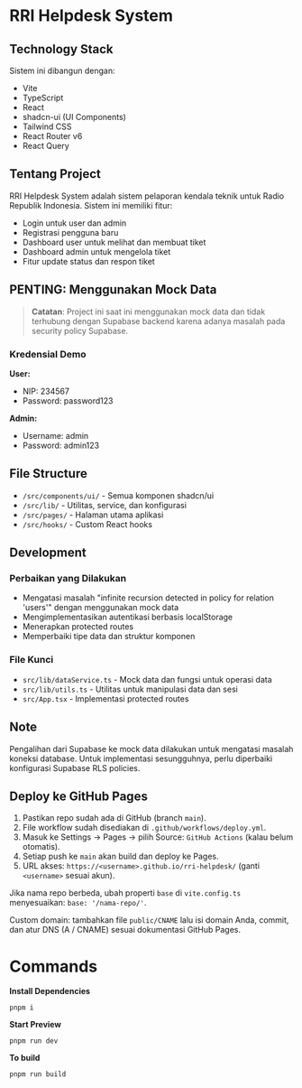 # RRI Helpdesk System

## Technology Stack

Sistem ini dibangun dengan:

- Vite
- TypeScript
- React
- shadcn-ui (UI Components)
- Tailwind CSS
- React Router v6
- React Query

## Tentang Project

RRI Helpdesk System adalah sistem pelaporan kendala teknik untuk Radio Republik Indonesia. Sistem ini memiliki fitur:

- Login untuk user dan admin
- Registrasi pengguna baru
- Dashboard user untuk melihat dan membuat tiket
- Dashboard admin untuk mengelola tiket
- Fitur update status dan respon tiket

## PENTING: Menggunakan Mock Data

> **Catatan**: Project ini saat ini menggunakan mock data dan tidak terhubung dengan Supabase backend karena adanya masalah pada security policy Supabase.

### Kredensial Demo

**User:**
- NIP: 234567
- Password: password123

**Admin:**
- Username: admin
- Password: admin123

## File Structure

- `/src/components/ui/` - Semua komponen shadcn/ui
- `/src/lib/` - Utilitas, service, dan konfigurasi
- `/src/pages/` - Halaman utama aplikasi
- `/src/hooks/` - Custom React hooks

## Development

### Perbaikan yang Dilakukan

- Mengatasi masalah "infinite recursion detected in policy for relation 'users'" dengan menggunakan mock data
- Mengimplementasikan autentikasi berbasis localStorage
- Menerapkan protected routes
- Memperbaiki tipe data dan struktur komponen

### File Kunci

- `src/lib/dataService.ts` - Mock data dan fungsi untuk operasi data
- `src/lib/utils.ts` - Utilitas untuk manipulasi data dan sesi
- `src/App.tsx` - Implementasi protected routes

## Note

Pengalihan dari Supabase ke mock data dilakukan untuk mengatasi masalah koneksi database. Untuk implementasi sesungguhnya, perlu diperbaiki konfigurasi Supabase RLS policies.

## Deploy ke GitHub Pages

1. Pastikan repo sudah ada di GitHub (branch `main`).
2. File workflow sudah disediakan di `.github/workflows/deploy.yml`.
3. Masuk ke Settings → Pages → pilih Source: `GitHub Actions` (kalau belum otomatis).
4. Setiap push ke `main` akan build dan deploy ke Pages.
5. URL akses: `https://<username>.github.io/rri-helpdesk/` (ganti `<username>` sesuai akun).

Jika nama repo berbeda, ubah properti `base` di `vite.config.ts` menyesuaikan: `base: '/nama-repo/'`.

Custom domain: tambahkan file `public/CNAME` lalu isi domain Anda, commit, dan atur DNS (A / CNAME) sesuai dokumentasi GitHub Pages.

# Commands

**Install Dependencies**

```shell
pnpm i
```

**Start Preview**

```shell
pnpm run dev
```

**To build**

```shell
pnpm run build
```
